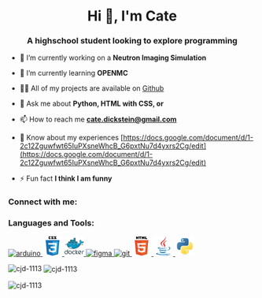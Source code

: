<h1 align="center">Hi 👋, I'm Cate</h1>
<h3 align="center">A highschool student looking to explore programming</h3>

- 🔭 I’m currently working on a **Neutron Imaging Simulation**

- 🌱 I’m currently learning **OPENMC**

- 👨‍💻 All of my projects are available on [Github](Github)

- 💬 Ask me about **Python, HTML with CSS, or**

- 📫 How to reach me **cate.dickstein@gmail.com**

- 📄 Know about my experiences [https://docs.google.com/document/d/1-2c12Zguwfwt65IuPXsneWhcB_G6pxtNu7d4yxrs2Cg/edit](https://docs.google.com/document/d/1-2c12Zguwfwt65IuPXsneWhcB_G6pxtNu7d4yxrs2Cg/edit)

- ⚡ Fun fact **I think I am funny**

<h3 align="left">Connect with me:</h3>
<p align="left">
</p>

<h3 align="left">Languages and Tools:</h3>
<p align="left"> <a href="https://www.arduino.cc/" target="_blank" rel="noreferrer"> <img src="https://cdn.worldvectorlogo.com/logos/arduino-1.svg" alt="arduino" width="40" height="40"/> </a> <a href="https://www.w3schools.com/css/" target="_blank" rel="noreferrer"> <img src="https://raw.githubusercontent.com/devicons/devicon/master/icons/css3/css3-original-wordmark.svg" alt="css3" width="40" height="40"/> </a> <a href="https://www.docker.com/" target="_blank" rel="noreferrer"> <img src="https://raw.githubusercontent.com/devicons/devicon/master/icons/docker/docker-original-wordmark.svg" alt="docker" width="40" height="40"/> </a> <a href="https://www.figma.com/" target="_blank" rel="noreferrer"> <img src="https://www.vectorlogo.zone/logos/figma/figma-icon.svg" alt="figma" width="40" height="40"/> </a> <a href="https://git-scm.com/" target="_blank" rel="noreferrer"> <img src="https://www.vectorlogo.zone/logos/git-scm/git-scm-icon.svg" alt="git" width="40" height="40"/> </a> <a href="https://www.w3.org/html/" target="_blank" rel="noreferrer"> <img src="https://raw.githubusercontent.com/devicons/devicon/master/icons/html5/html5-original-wordmark.svg" alt="html5" width="40" height="40"/> </a> <a href="https://www.java.com" target="_blank" rel="noreferrer"> <img src="https://raw.githubusercontent.com/devicons/devicon/master/icons/java/java-original.svg" alt="java" width="40" height="40"/> </a> <a href="https://www.python.org" target="_blank" rel="noreferrer"> <img src="https://raw.githubusercontent.com/devicons/devicon/master/icons/python/python-original.svg" alt="python" width="40" height="40"/> </a> </p>

<p><img align="left" src="https://github-readme-stats.vercel.app/api/top-langs?username=cjd-1113&show_icons=true&locale=en&layout=compact" alt="cjd-1113" /></p>

<p>&nbsp;<img align="center" src="https://github-readme-stats.vercel.app/api?username=cjd-1113&show_icons=true&locale=en" alt="cjd-1113" /></p>

<p><img align="center" src="https://github-readme-streak-stats.herokuapp.com/?user=cjd-1113&" alt="cjd-1113" /></p>

